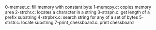 0-memset.c: fill memory with constant byte
1-memcpy.c: copies memory area
2-strchr.c: locates a character in a string
3-strspn.c: get length of a prefix substring
4-strpbrk.c: search string for any of a set of bytes
5-strstr.c: locate substring
7-print_chessboard.c: print chessboard
